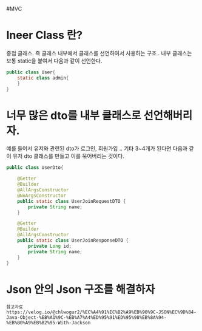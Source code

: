 #MVC 
# Ineer Class 란?


중첩 클래스. 즉 클래스 내부에서 클래스를 선언하여서 사용하는 구조 . 
내부 클래스는 보통 static을 붙여서 다음과 같이 선언한다. 

```java
public class User{
	static class admin{
	}
}
```


# 너무 많은 dto를 내부 클래스로 선언해버리자.

예를 들어서 유저와 관련된 dto가 로그인, 회원가입 .. 기타 3~4개가 된다면 다음과 같이 유저 dto 클래스를 만들고 이를 묶어버리는 것이다. 

```java
public class UserDto{

	@Getter
	@Builder
	@AllArgsConstructor
	@NoArgsConstructor
	public static class UserJoinRequestDTO {
	    private String name;
	}

	@Getter
	@Builder
	@AllArgsConstructor
	public static class UserJoinResponseDTO {
	    private Long id;
	    private String name;
	}
}
```

# Json 안의 Json 구조를 해결하자 

	참고자료 
	https://velog.io/@chlwogur2/%EC%A4%91%EC%B2%A9%EB%90%9C-JSON%EC%9D%84-Java-Object-%EB%A1%9C-%EB%A7%A4%ED%95%91%ED%95%98%EB%8A%94-%EB%B0%A9%EB%B2%95-With-Jackson


